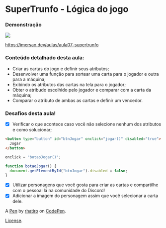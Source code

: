 # SuperTrunfo - Lógica do jogo

### Demonstração

![](demo.gif)

https://imersao.dev/aulas/aula07-supertrunfo

### Conteúdo detalhado desta aula:

- Criar as cartas do jogo e definir seus atributos;
- Desenvolver uma função para sortear uma carta para o jogador e outra para a máquina;
- Exibindo os atributos das cartas na tela para o jogador;
- Obter o atribudo escolhido pelo jogador e comparar com a carta da máquina;
- Comparar o atributo de ambas as cartas e definir um vencedor.

### Desafios desta aula!

- [x] Verificar o que acontece caso você não selecione nenhum dos atributos e como solucionar;

```html
<button type="button" id="btnJogar" onclick="jogar()" disabled="true">
  Jogar
</button>
```

```js
onclick = "botaoJogar()";
```

```js
function botaoJogar() {
  document.getElementById("btnJogar").disabled = false;
}
```

- [x] Utilizar personagens que você gosta para criar as cartas e compartilhe com o pessoal lá na comunidade do Discord!
- [x] Adicionar a imagem do personagem assim que você selecionar a carta dele.

A [Pen](https://codepen.io/rhatiro/pen/JjZawpO) by [rhatiro](https://codepen.io/rhatiro) on [CodePen](https://codepen.io).

[License](https://codepen.io/license/pen/JjZawpO).
